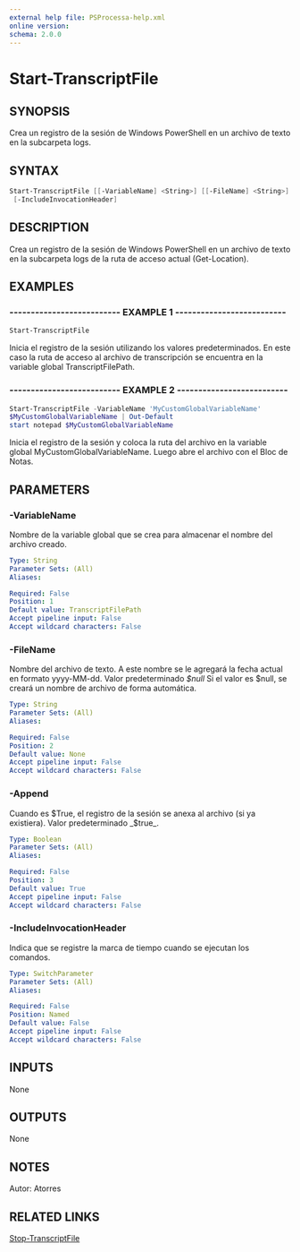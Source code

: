```yaml
---
external help file: PSProcessa-help.xml
online version: 
schema: 2.0.0
---
```


# Start-TranscriptFile

## SYNOPSIS
Crea un registro de la sesión de Windows PowerShell en un archivo de texto en la subcarpeta logs.

## SYNTAX

```powershell
Start-TranscriptFile [[-VariableName] <String>] [[-FileName] <String>] [[-Append] <Boolean>]
 [-IncludeInvocationHeader]
```

## DESCRIPTION
Crea un registro de la sesión de Windows PowerShell en un archivo de texto en la subcarpeta logs de la ruta de acceso actual (Get-Location).

## EXAMPLES

### -------------------------- EXAMPLE 1 --------------------------
```powershell
Start-TranscriptFile
```

Inicia el registro de la sesión utilizando los valores predeterminados.
En este caso la ruta de acceso al archivo de transcripción se encuentra en la variable global TranscriptFilePath.

### -------------------------- EXAMPLE 2 --------------------------
```powershell
Start-TranscriptFile -VariableName 'MyCustomGlobalVariableName'
$MyCustomGlobalVariableName | Out-Default
start notepad $MyCustomGlobalVariableName
```

Inicia el registro de la sesión y coloca la ruta del archivo en la variable global MyCustomGlobalVariableName.
Luego abre el archivo con el Bloc de Notas.

## PARAMETERS

### -VariableName
Nombre de la variable global que se crea para almacenar el nombre del archivo creado.

```yaml
Type: String
Parameter Sets: (All)
Aliases: 

Required: False
Position: 1
Default value: TranscriptFilePath
Accept pipeline input: False
Accept wildcard characters: False
```

### -FileName
Nombre del archivo de texto.
A este nombre se le agregará la fecha actual en formato yyyy-MM-dd.
Valor predeterminado _$null_
Si el valor es $null, se creará un nombre de archivo de forma automática.

```yaml
Type: String
Parameter Sets: (All)
Aliases: 

Required: False
Position: 2
Default value: None
Accept pipeline input: False
Accept wildcard characters: False
```

### -Append
Cuando es $True, el registro de la sesión se anexa al archivo (si ya existiera).
Valor predeterminado _$true_.

```yaml
Type: Boolean
Parameter Sets: (All)
Aliases: 

Required: False
Position: 3
Default value: True
Accept pipeline input: False
Accept wildcard characters: False
```

### -IncludeInvocationHeader
Indica que se registre la marca de tiempo cuando se ejecutan los comandos.

```yaml
Type: SwitchParameter
Parameter Sets: (All)
Aliases: 

Required: False
Position: Named
Default value: False
Accept pipeline input: False
Accept wildcard characters: False
```

## INPUTS
None

## OUTPUTS
None

## NOTES
Autor: Atorres

## RELATED LINKS

[Stop-TranscriptFile](Stop-TranscriptFile.md)

